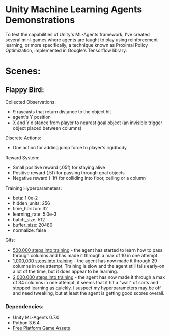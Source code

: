 # Unity Machine Learning Agents Demonstrations
To test the capabilities of Unity's ML-Agents framework, I've created several mini-games where agents are taught to play using reinforcement learning, or more specifically, a technique known as Proximal Policy Optimization, implemented in Google's Tensorflow library.

# Scenes:
## Flappy Bird:
Collected Observations:
- 9 raycasts that return distance to the object hit
- agent's Y position
- X and Y distance from player to nearest goal object (an invisible trigger object placed between columns)

Discrete Actions:
- One action for adding jump force to player's rigidbody

Reward System:
- Small positive reward (.05f) for staying alive
- Positive reward (.5f) for passing through goal objects 
- Negative reward (-1f) for colliding into floor, ceiling or a column

Training Hyperparameters:
- beta: 1.0e-2
- hidden_units: 256
- time_horizon: 32
- learning_rate: 5.0e-3
- batch_size: 512
- buffer_size: 20480
- normalize: false
    
Gifs:
- <a href="https://imgur.com/a/liMf9WD">500,000 steps into training</a> - the agent has started to learn how to pass through columns and has made it through a max of 10 in one attempt
- <a href="https://imgur.com/a/YR5dmFh">1,000,000 steps into training</a> - the agent has now made it through 29 columns in one attempt. Training is slow and the agent still fails early-on a lot of the time, but it does appear to be learning.
- <a href="https://imgur.com/a/pdhPZ33">2,000,000 steps into training</a> - the agent has now made it through a max of 34 columns in one attempt, it seems that it hit a "wall" of sorts and stopped learning as quickly. I suspect my hyperparameters may be off and need tweaking, but at least the agent is getting good scores overall.

### Dependencies:
- Unity ML-Agents 0.7.0
- Python 3.6.4
- <a href="https://bayat.itch.io/platform-game-assets">Free Platform Game Assets</a>
